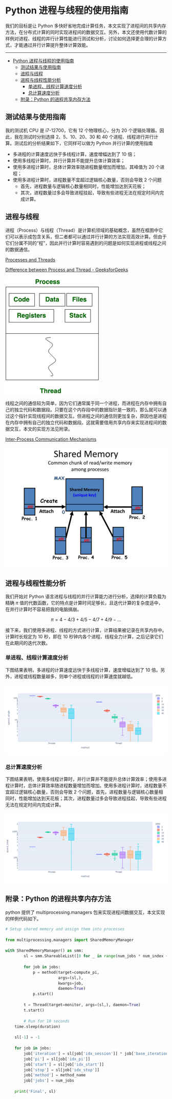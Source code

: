 # Python 进程与线程的使用指南

我们的目标是让 Python 多快好省地完成计算任务，本文实现了进程间的共享内存方法，在分布式计算的同时实现进程间的数据交互。另外，本文还使用代数计算的样例对进程、线程的并行计算性能进行测试和分析，讨论如何选择更合理的计算方式，才能通过并行计算提升整体计算效能。

---
- [Python 进程与线程的使用指南](#python-进程与线程的使用指南)
  - [测试结果与使用指南](#测试结果与使用指南)
  - [进程与线程](#进程与线程)
  - [进程与线程性能分析](#进程与线程性能分析)
    - [单进程、线程计算速度分析](#单进程线程计算速度分析)
    - [总计算速度分析](#总计算速度分析)
  - [附录：Python 的进程共享内存方法](#附录python-的进程共享内存方法)


## 测试结果与使用指南

我的测试机 CPU 是 i7-12700，它有 12 个物理核心，分为 20 个逻辑处理器。因此，我在测试时分别选择 2、5、10、20、30 和 40 个进程、线程进行并行计算。测试后的分析结果如下，它同样可以做为 Python 并行计算的使用指南

- 多进程的计算速度远快于多线程计算，速度增幅达到了 10 倍；
- 使用多线程计算时，并行计算并不能提升总体计算效率；
- 使用多进程计算时，总体计算效率随进程数量增加而增加，其峰值为 20 个进程；
- 使用多进程计算时，进程数量不宜超过逻辑核心数量，否则会导致 2 个问题
    - 首先，进程数量与逻辑核心数量相同时，性能增加达到天花板；
    - 其次，进程数量过多会导致进程挂起，导致有些进程无法在规定时间内完成计算。

## 进程与线程

进程（Process）与线程（Thread）是计算机领域的基础概念，虽然在框图中它们可以表示成包含关系，但二者都可以通过并行计算的方法实现高效计算。但由于它们分属不同的“程”，因此并行计算时容易遇到的问题是如何实现进程或线程之间的数据通信。

[Processes and Threads](https://web.stanford.edu/~ouster/cgi-bin/cs140-winter12/lecture.php?topic=process)

[Difference between Process and Thread - GeeksforGeeks](https://www.geeksforgeeks.org/difference-between-process-and-thread/)

![Untitled](Python%20%E8%BF%9B%E7%A8%8B%E4%B8%8E%E7%BA%BF%E7%A8%8B%E7%9A%84%E4%BD%BF%E7%94%A8%E6%8C%87%E5%8D%97%20dffcdfdc910c4577aead39a9d5de513d/Untitled.png)

线程之间的通信较为简单，因为它们通常属于同一个进程，而进程在内存中拥有自己的独立代码和数据段。只要在这个内存段中的数据指针是一致的，那么就可以通过这个指针实现线程间的数据交互。但进程之间的通信则更加复杂，原因也是进程在内存中拥有自己的独立代码和数据段。这就需要借用共享内存来实现进程间的数据交互，本文的实现方法见附录。

[Inter-Process Communication Mechanisms](https://www.slideserve.com/ipo/inter-process-communication-mechanisms)

![Untitled](Python%20%E8%BF%9B%E7%A8%8B%E4%B8%8E%E7%BA%BF%E7%A8%8B%E7%9A%84%E4%BD%BF%E7%94%A8%E6%8C%87%E5%8D%97%20dffcdfdc910c4577aead39a9d5de513d/Untitled%201.png)

## 进程与线程性能分析

我们开始对 Python 语言进程与线程的并行计算能力进行分析，选择的计算负载为精确 $\pi$ 值的代数函数，它的特点是计算时间足够长，且迭代计算的复杂度适中，在并行计算时不容易把我的电脑搞崩。

$$
\pi = 4 - 4/3 + 4/5 - 4/7 + 4/9 - \dots
$$

接下来，我们使用多进程、线程的方式进行计算，计算结果被记录在共享内存中。计算时长规定为 10 秒，即在 10 秒钟内各个进程、线程全力计算，之后记录它们在此期间的迭代次数。

### 单进程、线程计算速度分析

下图结果表明，多进程的计算速度远快于多线程计算，速度增幅达到了 10 倍。另外，进程或线程数量越多，则单个进程或线程的计算速度就越低。

![speed_single.png](Python%20%E8%BF%9B%E7%A8%8B%E4%B8%8E%E7%BA%BF%E7%A8%8B%E7%9A%84%E4%BD%BF%E7%94%A8%E6%8C%87%E5%8D%97%20dffcdfdc910c4577aead39a9d5de513d/speed_single.png)

### 总计算速度分析

下图结果表明，使用多线程计算时，并行计算并不能提升总体计算效率；使用多进程计算时，总体计算效率随进程数量增加而增加。使用多进程计算时，进程数量不宜超过逻辑核心数量，否则会导致 2 个问题，首先，进程数量与逻辑核心数量相同时，性能增加达到天花板；其次，进程数量过多会导致进程挂起，导致有些进程无法在规定时间内完成计算。

![speed_total.png](Python%20%E8%BF%9B%E7%A8%8B%E4%B8%8E%E7%BA%BF%E7%A8%8B%E7%9A%84%E4%BD%BF%E7%94%A8%E6%8C%87%E5%8D%97%20dffcdfdc910c4577aead39a9d5de513d/speed_total.png)

## 附录：Python 的进程共享内存方法

python 提供了 multiprocessing.managers 包来实现进程间数据交互，本文实现的样例代码如下。

```python
# Setup shared memory and assign them into processes

from multiprocessing.managers import SharedMemoryManager

with SharedMemoryManager() as smm:
		sl = smm.ShareableList([0 for _ in range(num_jobs * num_index + 1)])
		
		for job in jobs:
		    p = method(target=compute_pi,
		               args=(sl,),
		               kwargs=job,
		               daemon=True)
		    p.start()
		
		t = Thread(target=monitor, args=(sl,), daemon=True)
		t.start()

		# Run for 10 seconds
    time.sleep(duration)

    sl[-1] = -1

    for job in jobs:
        job['iteration'] = sl[job['idx_session']] * job['base_iterations']
        job['pi'] = sl[job['idx_pi']]
        job['start'] = sl[job['idx_start']]
        job['stop'] = sl[job['idx_stop']]
        job['method'] = method_name
        job['jobs'] = num_jobs

    print('Final', sl)
```